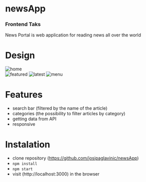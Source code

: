 # newsApp

### Frontend Taks 

News Portal is web application for reading news all over the world

# Design
![home](https://user-images.githubusercontent.com/75853323/132691605-50c1ea6f-ecb7-4826-aede-ba536bfacdb1.png) </br>
![featured](https://user-images.githubusercontent.com/75853323/132692652-15df2787-f2ff-4222-8ce4-5ec99ac597f5.png)
![latest](https://user-images.githubusercontent.com/75853323/132692663-97cbc6f3-85c4-4bbe-8af5-d0038d650d48.png)
![menu](https://user-images.githubusercontent.com/75853323/132692667-0e6f9e57-7961-4ccb-a5a8-be1ddb787236.png)

# Features
- search bar (filtered by the name of the article)
- categories (the possibility to filter articles by category)
- getting data from API
- responsive

# Instalation
- clone repository (https://github.com/josipaglavinic/newsApp)
- ``` npm install ```
- ``` npm start ```
-  visit (http://localhost:3000) in the browser
